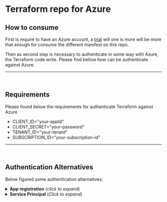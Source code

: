 # Terraform repo for Azure

## How to consume

First is require to have an Azure account, a [trial](https://azure.microsoft.com/es-mx/free/search/?ef_id=_k_Cj0KCQjwmMayBhDuARIsAM9HM8cJQCaGc5d4sDgHU-RJIT3e2CJQNVuJiqtwjkgJBxYjcyKs-HGEFXEaAts0EALw_wcB_k_&OCID=AIDcmm8iiz2htt_SEM__k_Cj0KCQjwmMayBhDuARIsAM9HM8cJQCaGc5d4sDgHU-RJIT3e2CJQNVuJiqtwjkgJBxYjcyKs-HGEFXEaAts0EALw_wcB_k_&gad_source=1&gclid=Cj0KCQjwmMayBhDuARIsAM9HM8cJQCaGc5d4sDgHU-RJIT3e2CJQNVuJiqtwjkgJBxYjcyKs-HGEFXEaAts0EALw_wcB) will one is more will be more that enough for consume the different manifest on this repo.

Then as second step is necessary to authenticate in some way with Azure, the Terraform code write. Please find bellow how can be authenticate against Azure.

<hr />
<br />

## Requirements

Please found below the requirements for authenticate Terraform against Azure

- CLIENT_ID="your-appId"
- CLIENT_SECRET="your-password"
- TENANT_ID="your-tenant"
- SUBSCRIPTION_ID="your-subscription-id"

<hr />
<br />

## Authentication Alternatives

Below figured some authentication alternatives:

<details>
<summary><b>App registration</b> (<i>click to expand</i>)</summary>

> Once you already have access to your account it´s necessary dive on Azure portal and search by "App Registrations"

| Step 1 | Step 2 |
| :-: | :-: |
| [Azure-Search_app_registrations](./img/Azure-Search_app_registrations.png) |  [Azure-Create_app_registrations](./img/Azure-Create_app_registrations.png) |

> Then you will have to create an App Registration, click on Register an application and then follow the instructions

[Azure-Register_app_registrations](./img/Azure-Register_app_registrations.png)

> After that we will have created our application and that will provide part of the necessary information to authenticate against Azure:

| Information Required | Capture |
| - | :-: |
| - subscription_id <br /> - client_id <br />- tenant_id | [Azure-Info_app_registrations](./img/Azure-Info_app_registrations.png) |

> It´s valid to clarify that for each App Registration made is required to create a **Client Credential** where figured "**Add a certificate or secret**" (_check the below screenshot_)

| Step 1 | Step 2 |
| :-: | :-: |
| [Azure-ClientCredential_app_registrations](./img/Azure-ClientCredential_app_registrations.png) | [Azure-ClientCredential_app_registrations_1](./img/Azure-ClientCredential_app_registrations_1.png)

> This action will give us the last information required

[Azure-ClientSecret_app_registrations](./img/Azure-ClientSecret_app_registrations.png)

</details>
<details>
<summary><b>Service Principal</b> (<i>Click to expand</i>)</summary>

**Create a Service Principal**

1. Download [Azure CLI](https://learn.microsoft.com/en-us/cli/azure/install-azure-cli)

1. Login Azure CLI

    ```
    az login
    ```

1. Create Service Principal execution the following command:

    ```

    az ad sp create-for-rbac --name "<service-principal-name>" --role="Contributor" --scopes="/subscriptions/<subscription-id>"
    ```

    > _This command will output the necessary information (appId, tenant, password)._

    [az-cli_sp_creation](./img/az-cli_sp_creation.png)

</details>
